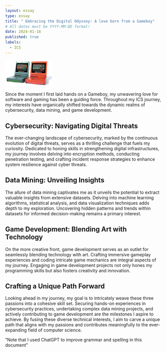 ```yaml
---
layout: essay
type: essay
title: " Embracing the Digital Odyssey: A love born from a Gameboy"
# All dates must be YYYY-MM-DD format!
date: 2024-01-16
published: true
labels:
  - ICS
---
```


<img width="150px" class="rounded float-start pe-4" src="../img/gameboy.jpg">

Since the moment I first laid hands on a Gameboy, my unwavering love for software and gaming has been a guiding force. Throughout my ICS journey, my interests have organically shifted towards the dynamic realms of cybersecurity, data mining, and game development.

## Cybersecurity: Navigating Digital Threats
The ever-changing landscape of cybersecurity, marked by the continuous evolution of digital threats, serves as a thrilling challenge that fuels my curiosity. Dedicated to honing skills in strengthening digital infrastructures, my journey involves delving into encryption methods, conducting penetration testing, and crafting incident response strategies to enhance system resilience against cyber threats.

## Data Mining: Unveiling Insights
The allure of data mining captivates me as it unveils the potential to extract valuable insights from extensive datasets. Delving into machine learning algorithms, statistical analysis, and data visualization techniques adds depth to my exploration. Uncovering hidden patterns and trends within datasets for informed decision-making remains a primary interest.

## Game Development: Blending Art with Technology
On the more creative front, game development serves as an outlet for seamlessly blending technology with art. Crafting immersive gameplay experiences and coding intricate game mechanics are integral aspects of my journey. Engaging in game development projects not only hones my programming skills but also fosters creativity and innovation.

## Crafting a Unique Path Forward
Looking ahead in my journey, my goal is to intricately weave these three passions into a cohesive skill set. Securing hands-on experiences in cybersecurity practices, undertaking complex data mining projects, and actively contributing to game development are the milestones I aspire to achieve. By fusing these diverse technical interests, I aim to carve a unique path that aligns with my passions and contributes meaningfully to the ever-expanding field of computer science.

“Note that I used ChatGPT to improve grammar and spelling in this document”
